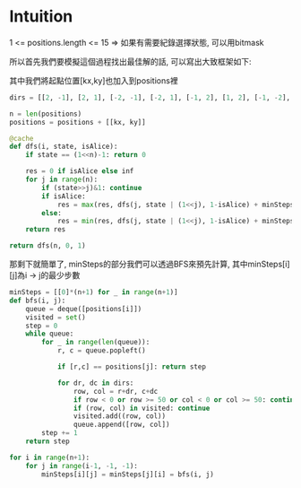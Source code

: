 # Intuition

1 <= positions.length <= 15 => 如果有需要紀錄選擇狀態, 可以用bitmask

所以首先我們要模擬這個過程找出最佳解的話, 可以寫出大致框架如下:

其中我們將起點位置[kx,ky]也加入到positions裡

```py
dirs = [[2, -1], [2, 1], [-2, -1], [-2, 1], [-1, 2], [1, 2], [-1, -2], [1, -2]]

n = len(positions)
positions = positions + [[kx, ky]]

@cache
def dfs(i, state, isAlice):
    if state == (1<<n)-1: return 0

    res = 0 if isAlice else inf
    for j in range(n):
        if (state>>j)&1: continue
        if isAlice:
            res = max(res, dfs(j, state | (1<<j), 1-isAlice) + minSteps(i, j))
        else:
            res = min(res, dfs(j, state | (1<<j), 1-isAlice) + minSteps(i, j))
    return res

return dfs(n, 0, 1)
```

那剩下就簡單了, minSteps的部分我們可以透過BFS來預先計算, 其中minSteps[i][j]為i -> j的最少步數

```py
minSteps = [[0]*(n+1) for _ in range(n+1)]
def bfs(i, j):
    queue = deque([positions[i]])
    visited = set()
    step = 0
    while queue:
        for _ in range(len(queue)):
            r, c = queue.popleft()

            if [r,c] == positions[j]: return step

            for dr, dc in dirs:
                row, col = r+dr, c+dc
                if row < 0 or row >= 50 or col < 0 or col >= 50: continue
                if (row, col) in visited: continue
                visited.add((row, col))
                queue.append([row, col])
        step += 1
    return step

for i in range(n+1):
    for j in range(i-1, -1, -1):
        minSteps[i][j] = minSteps[j][i] = bfs(i, j)
```